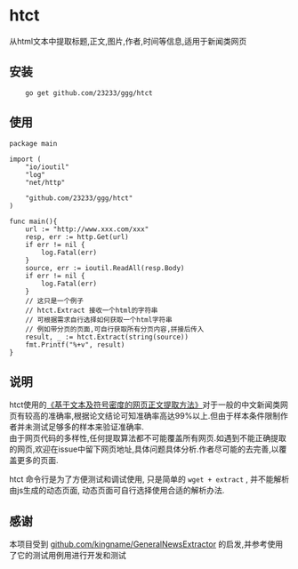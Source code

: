 # htct
从html文本中提取标题,正文,图片,作者,时间等信息,适用于新闻类网页  


## 安装
```
    go get github.com/23233/ggg/htct
```
## 使用

```golang
package main

import (
    "io/ioutil"
	"log"
	"net/http"

	"github.com/23233/ggg/htct"
)

func main(){
    url := "http://www.xxx.com/xxx"
	resp, err := http.Get(url)
	if err != nil {
		log.Fatal(err)
	}
	source, err := ioutil.ReadAll(resp.Body)
	if err != nil {
		log.Fatal(err)
    }
    // 这只是一个例子
    // htct.Extract 接收一个html的字符串
    // 可根据需求自行选择如何获取一个html字符串
    // 例如带分页的页面,可自行获取所有分页内容,拼接后传入
    result, _ := htct.Extract(string(source))
    fmt.Printf("%+v", result)
}
```

## 说明
htct使用的[《基于文本及符号密度的网页正文提取方法》](https://kns.cnki.net/KCMS/detail/detail.aspx?dbcode=CJFQ&dbname=CJFDLAST2019&filename=GWDZ201908029&v=MDY4MTRxVHJXTTFGckNVUkxPZmJ1Wm5GQ2poVXJyQklqclBkTEc0SDlqTXA0OUhiWVI4ZVgxTHV4WVM3RGgxVDM=)对于一般的中文新闻类网页有较高的准确率,根据论文结论可知准确率高达99%以上.但由于样本条件限制作者并未测试足够多的样本来验证准确率.  
由于网页代码的多样性,任何提取算法都不可能覆盖所有网页.如遇到不能正确提取的网页,欢迎在issue中留下网页地址,具体问题具体分析.作者尽可能的去完善,以覆盖更多的页面.

htct 命令行是为了方便测试和调试使用, 只是简单的 `wget + extract` , 并不能解析由js生成的动态页面, 动态页面可自行选择使用合适的解析办法.

## 感谢
本项目受到 [github.com/kingname/GeneralNewsExtractor](https://github.com/kingname/GeneralNewsExtractor) 的启发,并参考使用了它的测试用例用进行开发和测试
